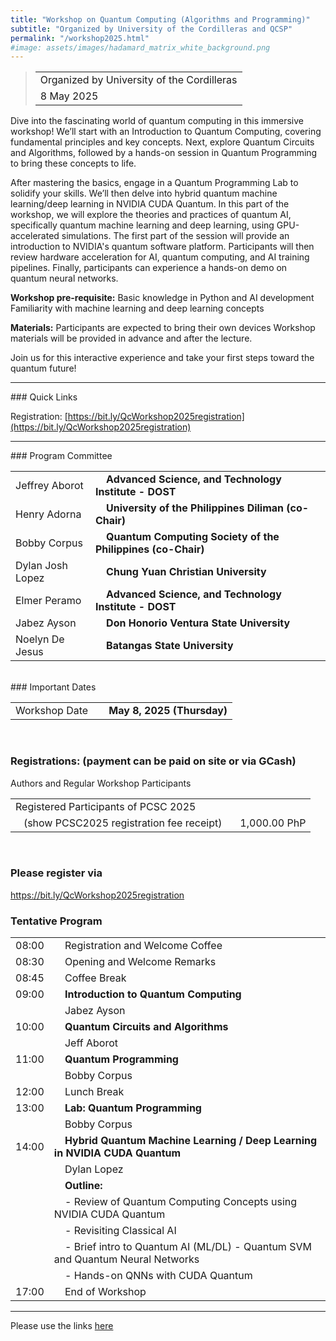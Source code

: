 ```yaml
---
title: "Workshop on Quantum Computing (Algorithms and Programming)"
subtitle: "Organized by University of the Cordilleras and QCSP"
permalink: "/workshop2025.html"
#image: assets/images/hadamard_matrix_white_background.png
---
```


<blockquote>
<table>
<tr><td>Organized by University of the Cordilleras</td></tr>
<tr><td>8 May 2025</td></tr>
</table>
</blockquote>

Dive into the fascinating world of quantum computing in this immersive workshop! We’ll start with an Introduction to Quantum Computing, covering fundamental principles and key concepts. Next, explore Quantum Circuits and Algorithms, followed by a hands-on session in Quantum Programming to bring these concepts to life.

After mastering the basics, engage in a Quantum Programming Lab to solidify your skills. We’ll then delve into hybrid quantum machine learning/deep learning in NVIDIA CUDA Quantum. In this part of the workshop, we will explore the theories and practices of quantum AI, specifically quantum machine learning and deep learning, using GPU-accelerated simulations. The first part of the session will provide an introduction to NVIDIA's quantum software platform. Participants will then review hardware acceleration for AI, quantum computing, and AI training pipelines. Finally, participants can experience a hands-on demo on quantum neural networks.

<b>Workshop pre-requisite:</b>
Basic knowledge in Python and AI development
Familiarity with machine learning and deep learning concepts

<b>Materials:</b>
Participants are expected to bring their own devices
Workshop materials will be provided in advance and after the lecture.


Join us for this interactive experience and take your first steps toward the quantum future! 

<hr/>
### Quick Links

Registration: [https://bit.ly/QcWorkshop2025registration](https://bit.ly/QcWorkshop2025registration)

<hr/>
### Program Committee
<table>
<tr><td>Jeffrey Aborot</td><td>&nbsp;&nbsp;&nbsp;<b> Advanced Science, and Technology Institute - DOST</b></td></tr>
<tr><td>Henry Adorna</td><td>&nbsp;&nbsp;&nbsp;<b> University of the Philippines Diliman (co-Chair)</b></td></tr>
<tr><td>Bobby Corpus</td><td>&nbsp;&nbsp;&nbsp;<b> Quantum Computing Society of the Philippines (co-Chair)</b></td></tr>
<tr><td>Dylan Josh Lopez</td><td>&nbsp;&nbsp;&nbsp;<b> Chung Yuan Christian University</b></td></tr>
<tr><td>Elmer Peramo</td><td>&nbsp;&nbsp;&nbsp;<b> Advanced Science, and Technology Institute - DOST</b></td></tr>
<tr><td>Jabez Ayson</td><td>&nbsp;&nbsp;&nbsp;<b> Don Honorio Ventura State University</b></td></tr>
<tr><td>Noelyn De Jesus</td><td>&nbsp;&nbsp;&nbsp;<b> Batangas State University</b></td></tr>
</table>
<br/>
### Important Dates
<table>
<tr><td>Workshop Date			</td><td>&nbsp;&nbsp;&nbsp;<b> May 8, 2025 (Thursday)</b></td></tr>
</table>
<br/>

### Registrations: (payment can be paid on site or via GCash)

Authors and Regular Workshop Participants

<table>
<tr><td>Registered Participants of PCSC 2025</td><td></td></tr>
<tr><td>&nbsp;&nbsp;&nbsp;(show PCSC2025 registration fee receipt)</td><td>&nbsp;&nbsp;&nbsp;1,000.00 PhP</td></tr>
</table>

<br/>

### Please register via

<a href="https://bit.ly/QcWorkshop2025registration">https://bit.ly/QcWorkshop2025registration</a>


### Tentative Program
<table valign="top">
<tr><td>08:00</td><td>&nbsp;&nbsp;&nbsp;	Registration and Welcome Coffee</td></tr>
<tr><td>08:30</td><td>&nbsp;&nbsp;&nbsp;	Opening and Welcome Remarks</td></tr>
<tr><td>08:45</td><td>&nbsp;&nbsp;&nbsp;	Coffee Break</td></tr>
<tr><td>09:00</td><td>&nbsp;&nbsp;&nbsp;	<b>Introduction to Quantum Computing</b></td></tr>
<tr><td></td><td>&nbsp;&nbsp;&nbsp;	Jabez Ayson</td></tr>
<tr><td>10:00</td><td>&nbsp;&nbsp;&nbsp;	<b>Quantum Circuits and Algorithms</b></td></tr>
<tr><td></td><td>&nbsp;&nbsp;&nbsp;	Jeff Aborot</td></tr>
<tr><td>11:00</td><td>&nbsp;&nbsp;&nbsp;	<b>Quantum Programming</b></td></tr>
<tr><td></td><td>&nbsp;&nbsp;&nbsp;	Bobby Corpus</td></tr>
<tr><td>12:00</td><td>&nbsp;&nbsp;&nbsp;        Lunch Break	</td></tr>
<tr><td>13:00</td><td>&nbsp;&nbsp;&nbsp;	<b>Lab: Quantum Programming</b></td></tr>
<tr><td></td><td>&nbsp;&nbsp;&nbsp;	Bobby Corpus</td></tr>
<tr><td>14:00</td><td>&nbsp;&nbsp;&nbsp;	<b>Hybrid Quantum Machine Learning / Deep Learning in NVIDIA CUDA Quantum</b></td></tr>
<tr><td></td><td>&nbsp;&nbsp;&nbsp;	Dylan Lopez</td></tr>
<tr><td></td><td>&nbsp;&nbsp;&nbsp;     <b>Outline:</b></td></tr>
<tr><td></td><td>&nbsp;&nbsp;&nbsp;     - Review of Quantum Computing Concepts using NVIDIA CUDA Quantum</td></tr>
<tr><td></td><td>&nbsp;&nbsp;&nbsp;     - Revisiting Classical AI</td></tr>
<tr><td></td><td>&nbsp;&nbsp;&nbsp;     - Brief intro to Quantum AI (ML/DL) - Quantum SVM and Quantum Neural Networks</td></tr>
<tr><td></td><td>&nbsp;&nbsp;&nbsp;     - Hands-on QNNs with CUDA Quantum</td></tr>
 
     
     


<tr><td>17:00</td><td>&nbsp;&nbsp;&nbsp;	End of Workshop</td></tr>
<table>

<hr/>

Please use the links <a href="#quick-links">here</a>
